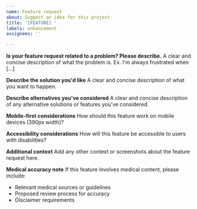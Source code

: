 ```yaml
---
name: Feature request
about: Suggest an idea for this project
title: '[FEATURE] '
labels: enhancement
assignees: ''

---
```


**Is your feature request related to a problem? Please describe.**
A clear and concise description of what the problem is. Ex. I'm always frustrated when [...]

**Describe the solution you'd like**
A clear and concise description of what you want to happen.

**Describe alternatives you've considered**
A clear and concise description of any alternative solutions or features you've considered.

**Mobile-first considerations**
How should this feature work on mobile devices (390px width)?

**Accessibility considerations**
How will this feature be accessible to users with disabilities?

**Additional context**
Add any other context or screenshots about the feature request here.

**Medical accuracy note**
If this feature involves medical content, please include:
- Relevant medical sources or guidelines
- Proposed review process for accuracy
- Disclaimer requirements
